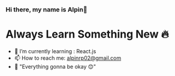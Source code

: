 ### Hi there, my name is Alpin👋


# Always Learn Something New 🔥

- 🌱 I’m currently learning : React.js
- 📫 How to reach me: alpinrp02@gmail.com
- 🔆 "Everything gonna be okay 😊"


